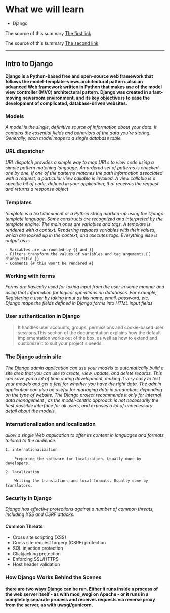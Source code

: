 # What we will learn

- Django

The source of this summary [The first link](https://www.djangoproject.com/start/)

The source of this summary [The second link](https://wsvincent.com/how-django-works-behind-the-scenes/)

______________________________________

## Intro to Django

**Django is a Python-based free and open-source web framework that follows the model–template–views architectural pattern. also an advanced Web framework written in Python that makes use of the model view controller (MVC) architectural pattern. Django was created in a fast-moving newsroom environment, and its key objective is to ease the development of complicated, database-driven websites.**

### Models

*A model is the single, definitive source of information about your data. It contains the essential fields and behaviors of the data you’re storing. Generally, each model maps to a single database table.*

### URL dispatcher

*URL dispatch provides a simple way to map URLs to view code using a simple pattern matching language. An ordered set of patterns is checked one by one. If one of the patterns matches the path information associated with a request, a particular view callable is invoked. A view callable is a specific bit of code, defined in your application, that receives the request and returns a response object*

### Templates

*template is a text document or a Python string marked-up using the Django template language. Some constructs are recognized and interpreted by the template engine. The main ones are variables and tags. A template is rendered with a context. Rendering replaces variables with their values, which are looked up in the context, and executes tags. Everything else is output as is.*

    - Variables are surrounded by {{ and }}
    - Filters transform the values of variables and tag arguments.{{ django|title }}
    - Comments {# this won't be rendered #}
    
### Working with forms

*Forms are basically used for taking input from the user in some manner and using that information for logical operations on databases. For example, Registering a user by taking input as his name, email, password, etc. Django maps the fields defined in Django forms into HTML input fields*

### User authentication in Django

> It handles user accounts, groups, permissions and cookie-based user sessions.This section of the documentation explains how the default implementation works out of the box, as well as how to extend and customize it to suit your project's needs.

### The Django admin site

*The Django admin application can use your models to automatically build a site area that you can use to create, view, update, and delete records. This can save you a lot of time during development, making it very easy to test your models and get a feel for whether you have the right data. The admin application can also be useful for managing data in production, depending on the type of website. The Django project recommends it only for internal data management , as the model-centric approach is not necessarily the best possible interface for all users, and exposes a lot of unnecessary detail about the models.*

### Internationalization and localization

*allow a single Web application to offer its content in languages and formats tailored to the audience.*

    1. internationalization
    
        Preparing the software for localization. Usually done by developers.
        
    2. localization
    
        Writing the translations and local formats. Usually done by translators.
        
### Security in Django

*Django has effective protections against a number of common threats, including XSS and CSRF attacks.*

#### Common Threats 

+ Cross site scripting (XSS)
+ Cross site request forgery (CSRF) protection
+ SQL injection protection
+ Clickjacking protection
+ Enforcing SSL/HTTPS
+ Host header validation


### How Django Works Behind the Scenes

**there are two ways Django can be run. Either it runs inside a process of the web server itself - as with mod_wsgi on Apache - or it runs in a completely separate process and receives requests via reverse proxy from the server, as with uwsgi/gunicorn.**
